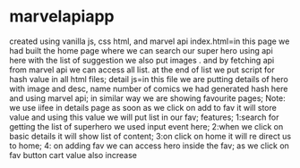 # marvelapiapp
created using vanilla js, css html, and marvel api
index.html=in this page we had built the home page where we can search our super hero using api here with the list of suggestion we also put images . and by fetching api from marvel api we can access all list. 
at the end of list we put script for hash value in all html files;
detail js=in this file we are putting details of hero with image and desc, name number of comics we had generated hash here and using marvel api;
in similar way we are showing favourite pages;
Note: we use iifee in details page as soon as we click on add to fav it will store value and using this value we will put list in our fav;
features;
1:search for getting the list of superhero we used input event here;
2:when we click on basic details it will show list of content;
3:on click on home it will re direct us to home;
4:
on adding fav we can access hero inside the fav;
as we click on fav button cart value also increase

